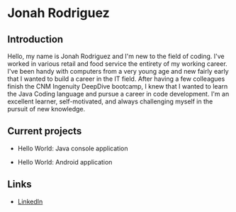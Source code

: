 # Jonah Rodriguez

## Introduction
Hello, my name is Jonah Rodriguez and I'm new to the field of coding. I've worked in various retail and food service the entirety of my working career. I've been handy with computers from a very young age and new fairly early that I wanted to build a career in the IT field. After having a few colleagues finish the CNM Ingenuity DeepDive bootcamp, I knew that I wanted to learn the Java Coding language and pursue a career in code development. I'm an excellent learner, self-motivated, and always challenging myself in the pursuit of new knowledge.

## Current projects

* Hello World: Java console application

* Hello World: Android application

## Links

* [LinkedIn](https://www.linkedin.com/in/jonah-rodriguez-106b231b5/)